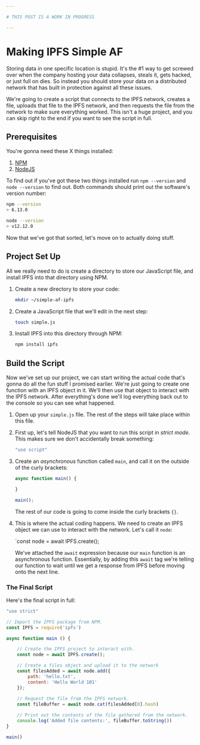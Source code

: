 ```yaml
---

# THIS POST IS A WORK IN PROGRESS

---
```


# Making IPFS Simple AF

Storing data in one specific location is stupid. It's the #1 way to get screwed over when the company hosting your data collapses, steals it, gets hacked, or just full on dies. So instead you should store your data on a distributed network that has built in protection against all these issues. 

We're going to create a script that connects to the IPFS network, creates a file, uploads that file to the IPFS network, and then requests the file from the network to make sure everything worked. This isn't a huge project, and you can skip right to the end if you want to see the script in full.

## Prerequisites

You're gonna need these X things installed:

1. [NPM](https://www.npmjs.com/)
2. [NodeJS](https://nodejs.org/en/)

To find out if you've got these two things installed run `npm --version` and `node --version` to find out. Both commands should print out the software's version number:

```bash
npm --version
> 6.13.0

node --version
> v12.12.0

```

Now that we've got that sorted, let's move on to actually doing stuff.

## Project Set Up

All we really need to do is create a directory to store our JavaScript file, and install IPFS into that directory using NPM.

1. Create a new directory to store your code:

	```bash
	mkdir ~/simple-af-ipfs
	```

2. Create a JavaScript file that we'll edit in the next step:

	```bash
	touch simple.js
	```

3. Install IPFS into this directory through NPM:

	```bash
	npm install ipfs
	```

## Build the Script

Now we've set up our project, we can start writing the actual code that's gonna do all the fun stuff I promised earlier. We're just going to create one function with an IPFS object in it. We'll then use that object to interact with the IPFS network. After everything's done we'll log everything back out to the console so you can see what happened.

1. Open up your `simple.js` file. The rest of the steps will take place within this file.
2. First up, let's tell NodeJS that you want to run this script in _strict mode_. This makes sure we don't accidentally break something:

	```javascript
	"use script"
	```
3. Create an _asynchronous_ function called `main`, and call it on the outside of the curly brackets: 

	```javascript
	async function main() {

	}
	
	main();
	```

	The rest of our code is going to come inside the curly brackets `{}`.

4. This is where the actual coding happens. We need to create an IPFS object we can use to interact with the network. Let's call it `node`:

	`const node = await IPFS.create();

	We've attached the `await` expression because our `main` function is an asynchronous function. Essentially, by adding this `await` tag we're telling our function to wait until we get a response from IPFS before moving onto the next line.

### The Final Script

Here's the final script in full:

```javascript
"use strict"

// Import the IPFS package from NPM.
const IPFS = require('ipfs')

async function main () {

	// Create the IPFS project to interact with.
	const node = await IPFS.create();

	// Create a files object and upload it to the network
	const filesAdded = await node.add({
		path: 'hello.txt',
		content: 'Hello World 101'
  	});
	
	// Request the file from the IPFS network.
	const fileBuffer = await node.cat(filesAdded[0].hash)

	// Print out the contents of the file gathered from the network.
  	console.log('Added file contents:', fileBuffer.toString())
}

main()
```
